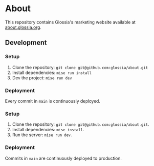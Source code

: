 # About

This repository contains Glossia's marketing website available at [about.glossia.org](https://about.glossia.org).

## Development

### Setup

1. Clone the repository: `git clone git@github.com:glossia/about.git`
2. Install dependencies: `mise run install`
3. Dev the project: `mise run dev`

### Deployment

Every commit in `main` is continuously deployed.

### Setup

1. Clone the repository: `git clone git@github.com:glossia/about.git`.
2. Install dependencies: `mise install`.
3. Run the server: `mise run dev`.

### Deployment

Commits in `main` are continuously deployed to production.
